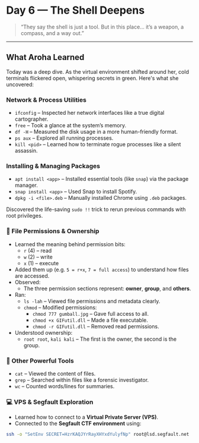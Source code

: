 # Day 6 — The Shell Deepens

> “They say the shell is just a tool. But in this place… it’s a weapon, a compass, and a way out.”

---

##  What Aroha Learned

Today was a deep dive. As the virtual environment shifted around her, cold terminals flickered open, whispering secrets in green. Here's what she uncovered:

### Network & Process Utilities

- `ifconfig` – Inspected her network interfaces like a true digital cartographer.
- `free` – Took a glance at the system’s memory.
- `df -H` – Measured the disk usage in a more human-friendly format.
- `ps aux` – Explored all running processes.
- `kill <pid>` – Learned how to terminate rogue processes like a silent assassin.

### Installing & Managing Packages

- `apt install <app>` – Installed essential tools (like `snap`) via the package manager.
- `snap install <app>` – Used Snap to install Spotify.
- `dpkg -i <file>.deb` – Manually installed Chrome using `.deb` packages.

 Discovered the life-saving `sudo !!` trick to rerun previous commands with root privileges.

### 🔐 File Permissions & Ownership

- Learned the meaning behind permission bits:
  - `r` (4) – read
  - `w` (2) – write
  - `x` (1) – execute
- Added them up (e.g. `5 = r+x`, `7 = full access`) to understand how files are accessed.
- Observed:
  - The three permission sections represent: **owner**, **group**, and **others**.
- Ran:
  - `ls -lah` – Viewed file permissions and metadata clearly.
  - `chmod` – Modified permissions:
    - `chmod 777 gumball.jpg` – Gave full access to all.
    - `chmod +x GIFutil.dll` – Made a file executable.
    - `chmod -r GIFutil.dll` – Removed read permissions.
- Understood ownership:
  - `root root`, `kali kali` – The first is the owner, the second is the group.

### 🧰 Other Powerful Tools

- `cat` – Viewed the content of files.
- `grep` – Searched within files like a forensic investigator.
- `wc` – Counted words/lines for summaries.
  
### 💻 VPS & Segfault Exploration

- Learned how to connect to a **Virtual Private Server (VPS)**.
- Connected to the **Segfault CTF environment** using:

```bash
ssh -o "SetEnv SECRET=HzrKAQJYrRayXHYxdYulyfNp" root@lsd.segfault.net
